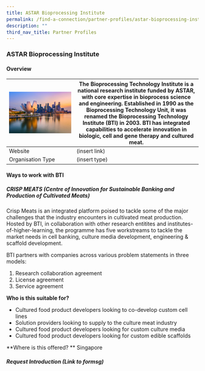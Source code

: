 ```yaml
---
title: ASTAR Bioprocessing Institute
permalink: /find-a-connection/partner-profiles/astar-bioprocessing-institute/
description: ""
third_nav_title: Partner Profiles
---
```

### ASTAR Bioprocessing Institute
#### Overview
| ![](/images/edb%20virtual%20background_10_preview.jpg) | The Bioprocessing Technology Institute is a national research institute funded by ASTAR, with core expertise in bioprocess science and engineering. Established in 1990 as the Bioprocessing Technology Unit, it was renamed the Bioprocessing Technology Institute (BTI) in 2003. BTI has integrated capabilities to accelerate innovation in biologic, cell and gene therapy and cultured meat. | 
| -------- | -------- | 
| Website |  (insert link)
| Organisation Type| (insert type)

#### Ways to work with BTI
##### CRISP MEATS (Centre of Innovation for Sustainable Banking and Production of Cultivated Meats)
Crisp Meats is an integrated platform poised to tackle some of the major challenges that the industry encounters in cultivated meat production. Hosted by BTI, in collaboration with other research entitites and institutes-of-higher-learning, the programme has five workstreams to tackle the market needs in cell banking, culture media development, engineering & scaffold development. 

BTI partners with companies across various problem statements in three models: 
1. Research collaboration agreement
2. License agreement 
3. Service agreement

**Who is this suitable for?** 
* Cultured food product developers looking to co-develop custom cell lines 
* Solution providers looking to supply to the culture meat industry
* Cultured food product developers looking for custom culture media
* Cultured food product developers looking for custom edible scaffolds

**Where is this offered? **
Singapore

##### Request Introduction (Link to formsg)